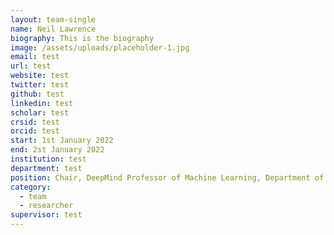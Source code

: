 ```yaml
---
layout: team-single
name: Neil Lawrence
biography: This is the biography
image: /assets/uploads/placeholder-1.jpg
email: test
url: test
website: test
twitter: test
github: test
linkedin: test
scholar: test
crsid: test
orcid: test
start: 1st January 2022
end: 2st January 2022
institution: test
department: test
position: Chair, DeepMind Professor of Machine Learning, Department of Computer Science
category:
  - team
  - researcher
supervisor: test
---
```

